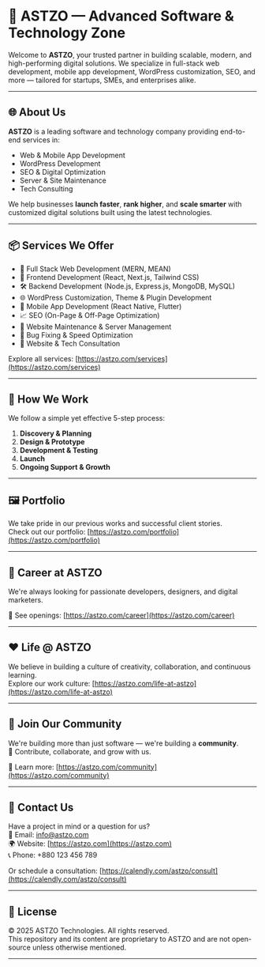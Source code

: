 # 🚀 ASTZO — Advanced Software & Technology Zone

Welcome to **ASTZO**, your trusted partner in building scalable, modern, and high-performing digital solutions. We specialize in full-stack web development, mobile app development, WordPress customization, SEO, and more — tailored for startups, SMEs, and enterprises alike.

---

## 🌐 About Us

**ASTZO** is a leading software and technology company providing end-to-end services in:
- Web & Mobile App Development
- WordPress Development
- SEO & Digital Optimization
- Server & Site Maintenance
- Tech Consulting

We help businesses **launch faster**, **rank higher**, and **scale smarter** with customized digital solutions built using the latest technologies.

---

## 📦 Services We Offer

- 🔧 Full Stack Web Development (MERN, MEAN)
- 🎨 Frontend Development (React, Next.js, Tailwind CSS)
- 🛠️ Backend Development (Node.js, Express.js, MongoDB, MySQL)
- 🌐 WordPress Customization, Theme & Plugin Development
- 📱 Mobile App Development (React Native, Flutter)
- 📈 SEO (On-Page & Off-Page Optimization)
- 🧰 Website Maintenance & Server Management
- 🐞 Bug Fixing & Speed Optimization
- 🧠 Website & Tech Consultation

Explore all services: [https://astzo.com/services](https://astzo.com/services)

---

## 🧩 How We Work

We follow a simple yet effective 5-step process:
1. **Discovery & Planning**
2. **Design & Prototype**
3. **Development & Testing**
4. **Launch**
5. **Ongoing Support & Growth**

---

## 🖼️ Portfolio

We take pride in our previous works and successful client stories.  
Check out our portfolio: [https://astzo.com/portfolio](https://astzo.com/portfolio)

---

## 💼 Career at ASTZO

We're always looking for passionate developers, designers, and digital marketers.

👀 See openings: [https://astzo.com/career](https://astzo.com/career)

---

## ❤️ Life @ ASTZO

We believe in building a culture of creativity, collaboration, and continuous learning.  
Explore our work culture: [https://astzo.com/life-at-astzo](https://astzo.com/life-at-astzo)

---

## 🤝 Join Our Community

We're building more than just software — we're building a **community**.  
📣 Contribute, collaborate, and grow with us.

🔗 Learn more: [https://astzo.com/community](https://astzo.com/community)

---

## 💬 Contact Us

Have a project in mind or a question for us?  
📩 Email: info@astzo.com  
🌍 Website: [https://astzo.com](https://astzo.com)  
📞 Phone: +880 123 456 789

Or schedule a consultation: [https://calendly.com/astzo/consult](https://calendly.com/astzo/consult)

---

## 🧾 License

© 2025 ASTZO Technologies. All rights reserved.  
This repository and its content are proprietary to ASTZO and are not open-source unless otherwise mentioned.

---

